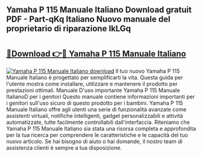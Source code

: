 ## Yamaha P 115 Manuale Italiano Download gratuit PDF - Part-qKq Italiano Nuovo manuale del proprietario di riparazione IkLGq

# <h2><a href="http://dfdadkf.blite.top/?on=Yamaha+P+115+Manuale+Italiano">🔗Download 👉🔴 Yamaha P 115 Manuale Italiano</a></h2>

[![Yamaha P 115 Manuale Italiano download](https://i.imgur.com/lujVjoI.png)](http://dfdadkf.blite.top/?on=Yamaha+P+115+Manuale+Italiano)
Il tuo nuovo Yamaha P 115 Manuale Italiano è progettato per semplificarti la vita. Questa guida per l'utente mostra come installare, utilizzare e mantenere il prodotto per prestazioni ottimali. Manuale D'uso importante Yamaha P 115 Manuale ItalianoD per i genitori Questo manuale contiene informazioni importanti per i genitori sull'uso sicuro di questo prodotto per i bambini. Yamaha P 115 Manuale Italiano offre agli utenti una serie di funzionalità avanzate come assistenti virtuali, notifiche intelligenti, gadget personalizzabili e attività automatizzate, tutte facilmente controllabili dall'interfaccia. Riteniamo che Yamaha P 115 Manuale Italiano sia stata una risorsa completa e approfondita per la tua ricerca per comprendere le caratteristiche e le capacità del tuo nuovo articolo. Se hai bisogno di aiuto o hai domande, il nostro team di assistenza clienti è sempre a tua disposizione.
